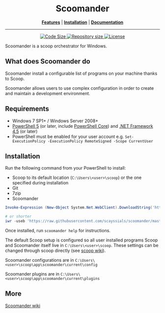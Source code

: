 <p align="center">
<!--<img src="scoop.png" alt="Long live Scoop!"/>-->
    <h1 align="center">Scoomander</h1>
</p>
<p align="center">
<b><a href="https://github.com/scayssials/scoomander#what-does-scoomander-do">Features</a></b>
|
<b><a href="https://github.com/scayssials/scoomander#installation">Installation</a></b>
|
<b><a href="https://github.com/scayssials/scoomander/wiki">Documentation</a></b>
</p>

- - -
<p align="center" >
    <a href="https://github.com/scayssials/scoomander">
        <img src="https://img.shields.io/github/languages/code-size/scayssials/scoomander.svg" alt="Code Size" />
    </a>
    <a href="https://github.com/scayssials/scoomander">
        <img src="https://img.shields.io/github/repo-size/scayssials/scoomander.svg" alt="Repository size" />
    </a>
    <a href="https://github.com/scayssials/scoomander/blob/master/LICENSE">
        <img src="https://img.shields.io/github/license/scayssials/scoomander.svg" alt="License" />
    </a>    
</p>

Scoomander is a scoop orchestrator for Windows.

## What does Scoomander do

Scoomander install a configurable list of programs on your machine thanks to Scoop.

Scoomander allows users to use complex configuration in order to create and maintain a development environment. 

## Requirements

- Windows 7 SP1+ / Windows Server 2008+
- [PowerShell 5](https://aka.ms/wmf5download) (or later, include [PowerShell Core](https://docs.microsoft.com/en-us/powershell/scripting/install/installing-powershell-core-on-windows?view=powershell-6)) and [.NET Framework 4.5](https://www.microsoft.com/net/download) (or later)
- PowerShell must be enabled for your user account e.g. `Set-ExecutionPolicy -ExecutionPolicy RemoteSigned -Scope CurrentUser`

## Installation

Run the following command from your PowerShell to install:
- Scoop to its default location (`C:\Users\<user>\scoop`) or the one specified during installation 
- Git
- 7zip
- Scoomander

```powershell
Invoke-Expression (New-Object System.Net.WebClient).DownloadString('https://raw.githubusercontent.com/scayssials/scoomander/master/bin/install.ps1')

# or shorter
iwr -useb 'https://raw.githubusercontent.com/scayssials/scoomander/master/bin/install.ps1' | iex
```

Once installed, run `scoomander help` for instructions.

The default Scoop setup is configured so all user installed programs Scoop and Scoomander itself live in `C:\Users\<user>\scoop`.
These settings can be changed through scoop directly (see [scoop wiki](https://github.com/lukesampson/scoop/wiki)).

Scoomander configurations are in `C:\Users\<user>\scoop\app\scoomander\current\config`

Scoomander plugins are in `C:\Users\<user>\scoop\app\scoomander\current\plugins`

## More

[Scoomander wiki](https://github.com/scayssials/scoomander/wiki)
